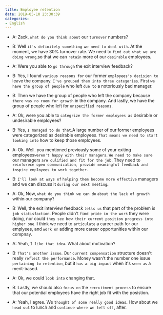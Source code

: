```yaml
---
title: Employee retention
date: 2019-05-10 23:30:39
categories:
- English
---
```


- A: Zack, `what do you think about` our `turnover` numbers?

- B: Well `it's definitely something we need to deal with`. At the moment, we have 30% turnover rate. We need to `find out what we are doing wrong`,so that we can `retain` more of our `desirable` employees.

- A: Were you able to `go through` the exit interview feedback? 

- B: Yes, I found `various reasons for` our former `employees's decision to` leave the company. `I've grouped them into three categories`. First `we have the group of people` who left `due to` a notoriously bad manager. 

- B: Then we have the group of people who left the company because ` there was no room for growth` in the company. And lastly, we have the group of people who left for `unspecified reasons`.

- A: Ok, were you able to `categrize the former employees as` desirable or undesirable employees?  
  
- B: Yes, `I managed to do that`.A large number of our former employees were categorized as desirable employees. `That means we need to start looking into` how to keep those employees. 

- A: Ok. Well. you mentioned previously some of your exiting employees`weren't happy with their managers`. `We need to make sure` our managers `are qulified and fit for the job`. They need to `reinforece open communication, provide meaningful feedback and inspire employees to work together`.

- B: `I'll look at ways of` `helping them become more effective` managers and we can discuss it `during our next meeting`.

- A: Ok, Now, `what do you think we can do` `about the lack of growth` within our company?

- B: Well, the exit interview feedback `tells us` that part of the problem is `job statisfaction`. People didn't `find pride in the work` they were doing, nor could `they see how their current position progress into higher one`. I think we need to `articulate` a career path for our emplyees, and `work on` adding more career opportunities within our compnay. 

- A: Yeah, `I like that idea`. What about motivation?

- B: `That's another issue`. Our `current compensation` structure doesn't really `reflect the performance`. Money wasn't the number one issue `pertaining to retention`, but it `has a big impact` when it's `seen as` a merit-based.

- A: Ok, we could `look into` changing that.

- B: Lastly, we should also `focus on` the `recruitment process` to ensure that our potential employees have the right job fit with the posistion.

- A: Yeah, I agree. We `thought of some really good ideas`. How about we `head out` to lunch and `continue where we left off`, after.